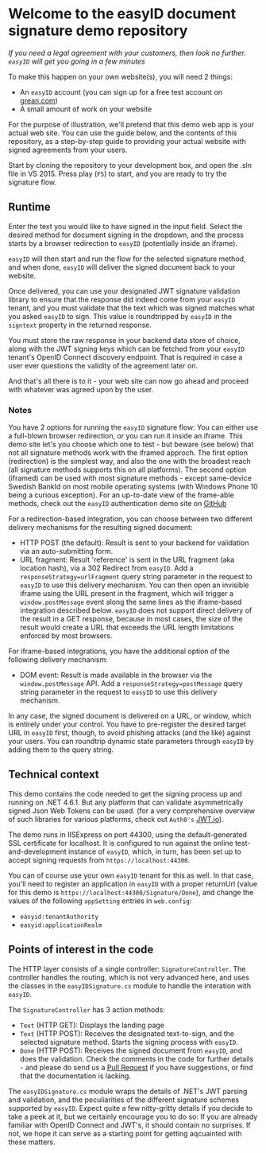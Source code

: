 # Welcome to the easyID document signature demo repository

*If you need a legal agreement with your customers, then look no further. `easyID` will get you going in a few minutes*

To make this happen on your own website(s), you will need 2 things:
- An `easyID` account (you can sign up for a free test account on [grean.com](https://www.grean.com))
- A small amount of work on your website

For the purpose of illustration, we'll pretend that this demo web app is your actual web site.
You can use the guide below, and the contents of this repository, as a step-by-step guide to 
providing your actual website with signed agreements from your users.

Start by cloning the repository to your development box, and open the .sln file in VS 2015.
Press play (`F5`) to start, and you are ready to try the signature flow.

## Runtime
Enter the text you would like to have signed in the input field.
Select the desired method for document signing in the dropdown, and the process starts by 
a browser redirection to `easyID` (potentially inside an iframe).

`easyID` will then start and run the flow for the selected signature method, and when done, 
`easyID` will deliver the signed document back to your website.

Once delivered, you can use your designated JWT signature validation library to ensure that the
response did indeed come from your `easyID` tenant, and you must validate that the text which was 
signed matches what you asked `easyID` to sign. This value is roundtripped by `easyID` in the 
`signtext` property in the returned response.

You must store the raw response in your backend data store of choice, along with 
the JWT signing keys which can be fetched from your `easyID` tenant's OpenID Connect discovery endpoint. 
That is required in case a user ever questions the validity of the agreement later on. 

And that's all there is to it - your web site can now go ahead and proceed with whatever was agreed
upon by the user.

### Notes
You have 2 options for running the `easyID` signature flow: You can either use
a full-blown browser redirection, or you can run it inside an iframe. This demo site let's you choose which one
to test - but beware (see below) that not all signature methods work with the iframed approch.
The first option (redirection) is the simplest way, and also the one with the broadest reach 
(all signature methods supports this on all platforms). The second option (iframed) can be used with
most signature methods - except same-device Swedish BankId on most mobile operating systems (with Windows Phone 10 being a curious exception).
For an up-to-date view of the frame-able methods, check out the `easyID` authentication demo site on [GitHub](https://www.github.com/greantech/easyiddemo)

For a redirection-based integration, you can choose between two different delivery mechanisms for the resulting signed document: 
- HTTP POST (the default): Result is sent to your backend for validation via an auto-submitting form.
- URL fragment: Result 'reference' is sent in the URL fragment (aka location hash), via a 302 Redirect from `easyID`.
Add a `responseStrategy=urlFragment` query string parameter in the request to `easyID` to use this delivery mechanism. 
You can then open an invisible iframe using the URL present in the fragment, which will trigger a `window.postMessage` event along the
same lines as the iframe-based integration described below. `easyID` does not support direct delivery of the result in a GET response,
because in most cases, the size of the result would create a URL that exceeds the URL length limitations enforced by most browsers.

For iframe-based integrations, you have the additional option of the following delivery mechanism:
- DOM event: Result is made available in the browser via the `window.postMessage` API. 
Add a `responseStrategy=postMessage` query string parameter in the request to `easyID` to use this delivery mechanism.

In any case, the signed document is delivered on a URL, or window, which is entirely under
your control. You have to pre-register the desired target URL in `easyID` first, though, to avoid 
phishing attacks (and the like) against your users. You can roundtrip dynamic state parameters through 
`easyID` by adding them to the query string. 

## Technical context
This demo contains the code needed to get the signing process up and running on .NET 4.6.1.
But any platform that can validate asymmetrically signed Json Web Tokens can be used.
(for a very comprehensive overview of such libraries for various platforms, check out `Auth0's` [JWT.io](https://jwt.io)).

The demo runs in IISExpress on port 44300, using the default-generated SSL certificate for localhost.
It is configured to run against the online test-and-development instance of `easyID`, which, in turn, 
has been set up to accept signing requests from `https://localhost:44300`. 

You can of course use your own `easyID` tenant for this as well. In that case, you'll need to register 
an application in `easyID` with a proper returnUrl (value for this demo is `https://localhost:44300/Signature/Done`), 
and change the values of the following `appSetting` entries in `web.config`:
- `easyid:tenantAuthority`
- `easyid:applicationRealm`

## Points of interest in the code
The HTTP layer consists of a single controller: `SignatureController`. 
The controller handles the routing, which is not very advanced here, and uses the classes in
the `easyIDSignature.cs` module to handle the interation with `easyID`.

The `SignatureController` has 3 action methods:
- `Text` (HTTP GET): Displays the landing page
- `Text` (HTTP POST): Receives the designated text-to-sign, and the selected signature method. Starts the signing process with `easyID`.
- `Done` (HTTP POST): Receives the signed document from `easyID`, and does the validation.
Check the comments in the code for further details - and please do send us a 
[Pull Request](https://github.com/greantech/easyid-signing-demo/pulls)
if you have suggestions, or find that the documentation is lacking.

The `easyIDSignature.cs` module wraps the details of .NET's JWT parsing and validation, 
and the peculiarities of the different signature schemes supported by `easyID`.
Expect quite a few nitty-gritty details if you decide to take a peek at it, but we
certainly encourage you to do so: If you are already familiar with OpenID Connect and JWT's, it 
should contain no surprises. If not, we hope it can serve as a starting point for getting aqcuainted
with these matters.



